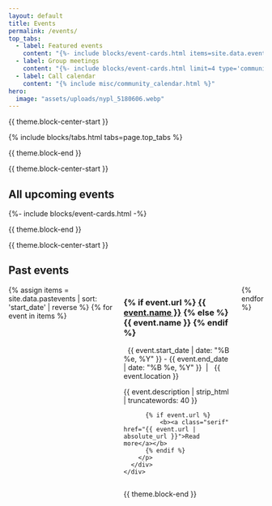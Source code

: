 ```yaml
---
layout: default
title: Events
permalink: /events/
top_tabs:
  - label: Featured events
    content: "{%- include blocks/event-cards.html items=site.data.events limit=4 -%}"
  - label: Group meetings
    content: "{%- include blocks/event-cards.html limit=4 type='community_call' -%}"
  - label: Call calendar
    content: "{% include misc/community_calendar.html %}"
hero:
  image: "assets/uploads/nypl_5180606.webp"
---
```

{{ theme.block-center-start }}

{% include blocks/tabs.html  tabs=page.top_tabs %}

{{ theme.block-end }}

{{ theme.block-center-start }}

<h2>All upcoming events</h2>

{%- include blocks/event-cards.html -%}

{{ theme.block-end }}

{{ theme.block-center-start }}

<h2>Past events</h2>

<div class="block columns is-multiline">
  {% assign items = site.data.pastevents | sort: 'start_date' | reverse  %}
  {% for event in items  %}
  <div class="column is-full">
    <div class="event-card card box hover-box columns is-gapless is-mobile">
      <div class="event-info card-content">
        <h3 class="event-title has-text-left">
          {% if event.url %} 
            <a href="{{ event.url | absolute_url }}">{{ event.name }}</a>
          {% else %}  
            {{ event.name }}
          {% endif %}
        </h3>
        <p class="event-details has-text-left sans-serif" style="margin-bottom:0">
          <i class="far fa-calendar-alt"></i>&nbsp;
          <time datetime="{{ event.start_date | date: '%Y-%m-%d' }}">{{ event.start_date | date: "%B %e, %Y" }}</time> - <time datetime="{{ event.end_date | date: '%Y-%m-%d' }}">{{ event.end_date | date: "%B %e, %Y" }}</time>&nbsp;&nbsp;|&nbsp;&nbsp;<i class="fas fa-map-marked-alt"></i>&nbsp;{{ event.location }}
        </p>
        <p class="excerpt has-text-left">
          {{ event.description | strip_html | truncatewords: 40 }}
        </p>
        <p class="has-text-left margin-unset">
            
          {% if event.url %} 
              <b><a class="serif" href="{{ event.url | absolute_url }}">Read more</a></b>
          {% endif %}
        </p>
      </div>
    </div>
  </div>
  {% endfor %}
</div>

{{ theme.block-end }}
